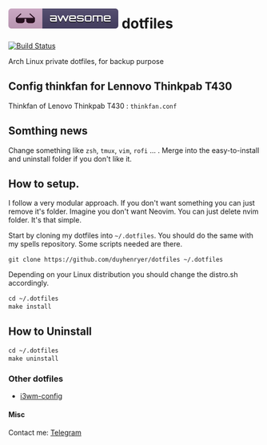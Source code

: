 # ![icon](WallPaper/icon.svg) dotfiles


[![Build Status](https://travis-ci.org/duyhenryer/dotfiles.svg)](https://travis-ci.org/duyhenryer/dotfiles)
 
Arch Linux private dotfiles, for backup purpose

## Config thinkfan for Lennovo Thinkpab T430

Thinkfan of Lenovo Thinkpab T430 : `thinkfan.conf`

## Somthing news

Change something like `zsh`, `tmux`, `vim`, `rofi` ... . Merge into the easy-to-install and uninstall folder if you don't like it.

## How to setup.
I follow a very modular approach. If you don't want something you can just remove it's folder. Imagine you don't want Neovim. You can just delete nvim folder. It's that simple.

Start by cloning my dotfiles into `~/.dotfiles`. You should do the same with my spells repository. Some scripts needed are there.

```
git clone https://github.com/duyhenryer/dotfiles ~/.dotfiles

```

Depending on your Linux distribution you should change the distro.sh accordingly.
```
cd ~/.dotfiles
make install
```

## How to Uninstall
```
cd ~/.dotfiles
make uninstall
```
### Other dotfiles
- [i3wm-config](https://github.com/duyhenryer/i3wm-config)

#### Misc
Contact me: [Telegram](https://t.me/duyhenryer)
